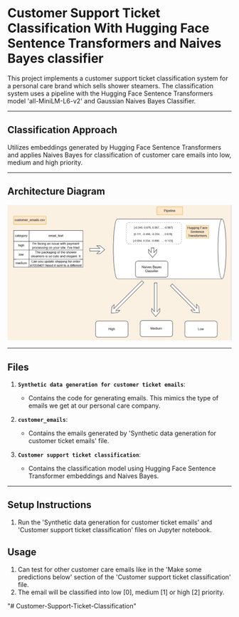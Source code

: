 
# Customer Support Ticket Classification With Hugging Face Sentence Transformers and Naives Bayes classifier

This project implements a customer support ticket classification system for a personal care brand which sells shower steamers. The classification system uses a pipeline with the Hugging Face Sentence Transformers model 'all-MiniLM-L6-v2' and Gaussian Naives Bayes Classifier.

---

## Classification Approach

Utilizes embeddings generated by Hugging Face Sentence Transformers and applies Naives Bayes for classification of customer care emails into low, medium and high priority.

---
## Architecture Diagram

![Customer support architecture diagram.png](Customer%20support%20architecture%20diagram.png)


---
## Files

1. **`Synthetic data generation for customer ticket emails`**:
   - Contains the code for generating emails. This mimics the type of emails we get at our personal care company.
  
2. **`customer_emails`**:
   - Contains the emails generated by 'Synthetic data generation for customer ticket emails' file.
  
3. **`Customer support ticket classification`**:
   - Contains the classification model using Hugging Face Sentence Transformer embeddings and Naives Bayes.

---

## Setup Instructions

1. Run the 'Synthetic data generation for customer ticket emails' and 'Customer support ticket classification' files on Jupyter notebook.

## Usage

1. Can test for other customer care emails like in the 'Make some predictions below' section of the 'Customer support ticket classification' file.
2. The email will be classified into low [0], medium [1] or high [2] priority. 



"# Customer-Support-Ticket-Classification" 
